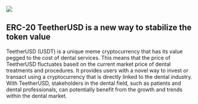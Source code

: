 ![](https://github.com/TeetherUSD/TeetherUSD/assets/140672715/e4e4bd52-a70d-480a-b691-887bbf1c2800)
## ERC-20 TeetherUSD is a new way to stabilize the token value

TeetherUSD (USDT) is a unique meme cryptocurrency that has its value pegged
to the cost of dental services. This means that the price of TeetherUSD fluctuates
based on the current market price of dental treatments and procedures. It provides
users with a novel way to invest or transact using a cryptocurrency that is directly
linked to the dental industry. With TeetherUSD, stakeholders in the dental field,
such as patients and dental professionals, can potentially benefit from the growth
and trends within the dental market.
